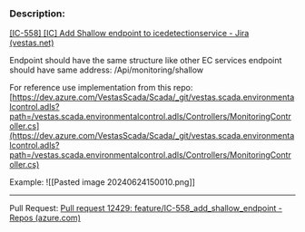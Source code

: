 
### Description: 

[[IC-558] [IC] Add Shallow endpoint to icedetectionservice - Jira (vestas.net)](https://onejira.tools.vestas.net/browse/IC-558)

Endpoint should have the same structure like other EC services
endpoint should have same address: /Api/monitoring/shallow

For reference use implementation from this repo:
[https://dev.azure.com/VestasScada/Scada/_git/vestas.scada.environmentalcontrol.adls?path=/vestas.scada.environmentalcontrol.adls/Controllers/MonitoringController.cs](https://dev.azure.com/VestasScada/Scada/_git/vestas.scada.environmentalcontrol.adls?path=/vestas.scada.environmentalcontrol.adls/Controllers/MonitoringController.cs)

Example:
![[Pasted image 20240624150010.png]]

---

Pull Request: [Pull request 12429: feature/IC-558_add_shallow_endpoint - Repos (azure.com)](https://dev.azure.com/VestasScada/Scada/_git/icedetectionservice/pullrequest/12429)







